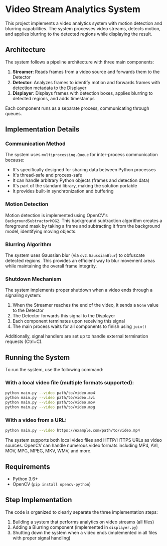 # Video Stream Analytics System

This project implements a video analytics system with motion detection and blurring capabilities. The system processes video streams, detects motion, and applies blurring to the detected regions while displaying the result.

## Architecture

The system follows a pipeline architecture with three main components:

1. **Streamer**: Reads frames from a video source and forwards them to the Detector
2. **Detector**: Analyzes frames to identify motion and forwards frames with detection metadata to the Displayer
3. **Displayer**: Displays frames with detection boxes, applies blurring to detected regions, and adds timestamps

Each component runs as a separate process, communicating through queues.

## Implementation Details

### Communication Method

The system uses `multiprocessing.Queue` for inter-process communication because:
- It's specifically designed for sharing data between Python processes
- It's thread-safe and process-safe
- It can handle arbitrary Python objects (frames and detection data)
- It's part of the standard library, making the solution portable
- It provides built-in synchronization and buffering

### Motion Detection

Motion detection is implemented using OpenCV's `BackgroundSubtractorMOG2`. This background subtraction algorithm creates a foreground mask by taking a frame and subtracting it from the background model, identifying moving objects.

### Blurring Algorithm

The system uses Gaussian blur (via `cv2.GaussianBlur`) to obfuscate detected regions. This provides an efficient way to blur movement areas while maintaining the overall frame integrity.

### Shutdown Mechanism

The system implements proper shutdown when a video ends through a signaling system:
1. When the Streamer reaches the end of the video, it sends a `None` value to the Detector
2. The Detector forwards this signal to the Displayer
3. Each component terminates upon receiving this signal
4. The main process waits for all components to finish using `join()`

Additionally, signal handlers are set up to handle external termination requests (Ctrl+C).

## Running the System

To run the system, use the following command:

### With a local video file (multiple formats supported):
```bash
python main.py --video path/to/video.mp4
python main.py --video path/to/video.avi
python main.py --video path/to/video.mov
python main.py --video path/to/video.mpg
```

### With a video from a URL:
```bash
python main.py --video https://example.com/path/to/video.mp4
```

The system supports both local video files and HTTP/HTTPS URLs as video sources. OpenCV can handle numerous video formats including MP4, AVI, MOV, MPG, MPEG, MKV, WMV, and more.

## Requirements

- Python 3.6+
- OpenCV (`pip install opencv-python`)

## Step Implementation

The code is organized to clearly separate the three implementation steps:

1. Building a system that performs analytics on video streams (all files)
2. Adding a Blurring component (implemented in `displayer.py`)
3. Shutting down the system when a video ends (implemented in all files with proper signal handling)